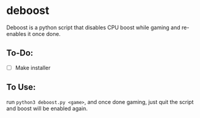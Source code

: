 # deboost
Deboost is a python script that disables CPU boost while gaming and re-enables it once done.

## To-Do:

- [ ] Make installer

## To Use:

run `python3 deboost.py <game>`, and once done gaming, just quit the script and boost will be enabled again.
